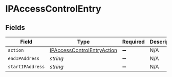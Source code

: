 # IPAccessControlEntry


## Fields

| Field                                                                           | Type                                                                            | Required                                                                        | Description                                                                     |
| ------------------------------------------------------------------------------- | ------------------------------------------------------------------------------- | ------------------------------------------------------------------------------- | ------------------------------------------------------------------------------- |
| `action`                                                                        | [IPAccessControlEntryAction](../../models/shared/ipaccesscontrolentryaction.md) | :heavy_minus_sign:                                                              | N/A                                                                             |
| `endIPAddress`                                                                  | *string*                                                                        | :heavy_minus_sign:                                                              | N/A                                                                             |
| `startIPAddress`                                                                | *string*                                                                        | :heavy_minus_sign:                                                              | N/A                                                                             |